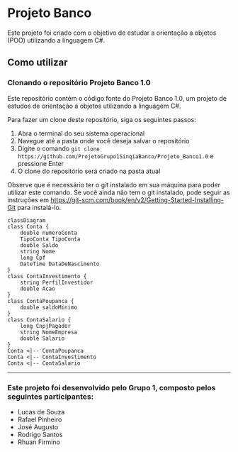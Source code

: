 # Projeto Banco
Este projeto foi criado com o objetivo de estudar a orientação a objetos (POO) utilizando a linguagem C#.

## Como utilizar
### Clonando o repositório Projeto Banco 1.0

Este repositório contém o código fonte do Projeto Banco 1.0, um projeto de estudos de orientação a objetos utilizando a linguagem C#.

Para fazer um clone deste repositório, siga os seguintes passos:

1. Abra o terminal do seu sistema operacional
2. Navegue até a pasta onde você deseja salvar o repositório
3. Digite o comando `git clone https://github.com/ProjetoGrupo1SinqiaBanco/Projeto_Banco1.0` e pressione Enter
4. O clone do repositório será criado na pasta atual

Observe que é necessário ter o git instalado em sua máquina para poder utilizar este comando. Se você ainda não tem o git instalado, pode seguir as instruções em https://git-scm.com/book/en/v2/Getting-Started-Installing-Git para instalá-lo.

```mermaid
classDiagram
class Conta {
    double numeroConta
    TipoConta TipoConta
    double Saldo
    string Nome
    long Cpf
    DateTime DataDeNascimento
}
class ContaInvestimento {
    string PerfilInvestidor
    double Acao
}
class ContaPoupanca {
    double saldoMinimo
}
class ContaSalario {
    long CnpjPagador
    string NomeEmpresa
    double Salario
}
Conta <|-- ContaPoupanca
Conta <|-- ContaInvestimento
Conta <|-- ContaSalario
```

---

### Este projeto foi desenvolvido pelo Grupo 1, composto pelos seguintes participantes:
- Lucas de Souza
- Rafael Pinheiro
- José Augusto
- Rodrigo Santos
- Rhuan Firmino



